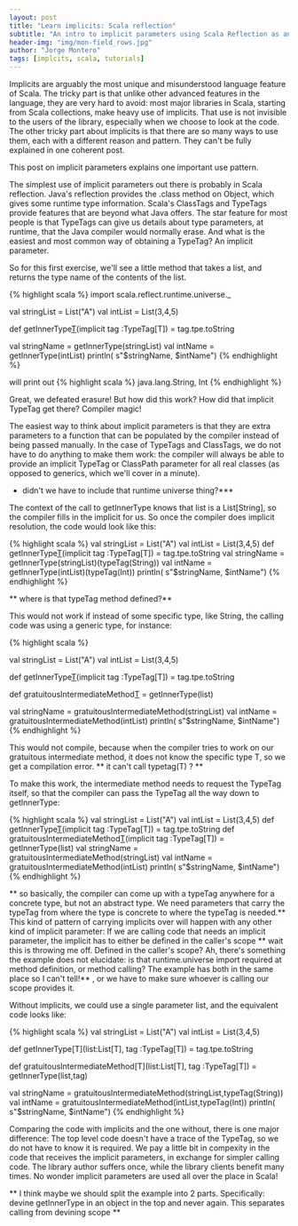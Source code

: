 ```yaml
---
layout: post
title: "Learn implicits: Scala reflection"
subtitle: "An intro to implicit parameters using Scala Reflection as an example"
header-img: "img/mon-field_rows.jpg"
author: "Jorge Montero"
tags: [implcits, scala, tutorials]
---
```


Implicits are arguably the most unique and misunderstood language feature of Scala.
The tricky part is that unlike other advanced features in the language, they are very hard to avoid:
most major libraries in Scala, starting from Scala collections, make heavy use of implicits. That use is not invisible to the users of the library, especially when we choose to look at the code. The other tricky part about implicits is that there are so many ways to use them, each with a different reason and pattern.
They can't be fully explained in one coherent post.

This post on implicit parameters explains one important use pattern. 

The simplest use of implicit parameters out there is probably in Scala reflection. Java's reflection provides the .class method on Object, which gives some runtime type information.
 Scala's ClassTags and TypeTags provide features that are beyond what Java offers. 
 The star feature for most people is that TypeTags can give us details about type parameters, at runtime, that
 the Java compiler would normally erase. 
 And what is the easiest and most common way of obtaining a TypeTag? An implicit parameter.

So for this first exercise, we'll see a little method that takes a list, and returns the type name of the contents of the list.

{% highlight scala %}
  import scala.reflect.runtime.universe._

  val stringList = List("A")
  val intList = List(3,4,5)

  def getInnerType[T](list:List[T])(implicit tag :TypeTag[T]) = tag.tpe.toString

  val stringName = getInnerType(stringList)
  val intName = getInnerType(intList)
  println( s"$stringName, $intName")
{% endhighlight %}

will print out
{% highlight scala %}
java.lang.String, Int
{% endhighlight %}

Great, we defeated erasure! But how did this work? How did that implicit TypeTag get there? Compiler magic!

The easiest way to think about implicit parameters is that they are extra parameters to a function that can be populated
by the compiler instead of being passed manually. In the case of TypeTags and ClassTags,
we do not have to do anything to make them work: the compiler will always be able to provide
an implicit TypeTag or ClassPath parameter for all real classes (as opposed to generics, which we'll cover in a minute).
* didn't we have to include that runtime universe thing?***

The context of the call to getInnerType knows that list is a List[String], so the compiler fills in the implicit for us.
So once the compiler does implicit resolution, the code would look like this:

{% highlight scala %}
  val stringList = List("A")
  val intList = List(3,4,5)
  def getInnerType[T](list:List[T])(implicit tag :TypeTag[T]) = tag.tpe.toString
  val stringName = getInnerType(stringList)(typeTag(String))
  val intName = getInnerType(intList)(typeTag(Int))
  println( s"$stringName, $intName")
{% endhighlight %}

** where is that typeTag method defined?**

This would not work if instead of some specific type, like String, the calling code was using a generic type, for instance:

{% highlight scala %}

  val stringList = List("A")
  val intList = List(3,4,5)

  def getInnerType[T](list:List[T])(implicit tag :TypeTag[T]) = tag.tpe.toString

  def gratuitousIntermediateMethod[T](list:List[T]) = getInnerType(list)

  val stringName = gratuitousIntermediateMethod(stringList)
  val intName = gratuitousIntermediateMethod(intList)
  println( s"$stringName, $intName")
{% endhighlight %}

This would not compile, because when the compiler tries to work on our gratuitous intermediate method, it does not know the specific type T,
so we get a compilation error. ** it can't call typetag(T) ? **

To make this work, the intermediate method needs to request the TypeTag itself, so that the compiler can pass the TypeTag all the way down
to getInnerType:

{% highlight scala %}
  val stringList = List("A")
  val intList = List(3,4,5)
  def getInnerType[T](list:List[T])(implicit tag :TypeTag[T]) = tag.tpe.toString
  def gratuitousIntermediateMethod[T](list:List[T])(implicit tag :TypeTag[T]) = getInnerType(list)
  val stringName = gratuitousIntermediateMethod(stringList)
  val intName = gratuitousIntermediateMethod(intList)
  println( s"$stringName, $intName")
{% endhighlight %}

** so basically, the compiler can come up with a typeTag anywhere for a concrete type, but not an abstract type. 
We need parameters that carry the typeTag from where the type is concrete to where the typeTag is needed.**
This kind of pattern of carrying implicits over will happen with any other kind of implicit parameter:
If we are calling code that needs an implicit parameter, the implicit has to either be defined in the caller's scope ** wait this is throwing me off.
Defined in the caller's scope?
Ah, there's something the example does not elucidate: is that runtime.universe import required at method definition, or method calling? The example has both in the same place so I can't tell!**
, or we have to make sure whoever is calling our scope provides it.

Without implicits, we could use a single parameter list, and the equivalent code looks like:

{% highlight scala %}
  val stringList = List("A")
  val intList = List(3,4,5)

  def getInnerType[T](list:List[T], tag :TypeTag[T]) = tag.tpe.toString

  def gratuitousIntermediateMethod[T](list:List[T], tag :TypeTag[T]) = getInnerType(list,tag)

  val stringName = gratuitousIntermediateMethod(stringList,typeTag(String))
  val intName = gratuitousIntermediateMethod(intList,typeTag(Int))
  println( s"$stringName, $intName")
{% endhighlight %}

Comparing the code with implicits and the one without, there is one major difference:
The top level code doesn't have a trace of the TypeTag, so we do not have to know it is required. We pay a little
bit in compexity in the code that receives the implicit parameters, in exchange for simpler calling code.
The library author suffers once, while the library clients benefit many times.
No wonder implicit parameters are used all over the place in Scala!

** I think maybe we should split the example into 2 parts. Specifically: devine getInnerType in an object in the top and never again. This separates calling from devining scope **


